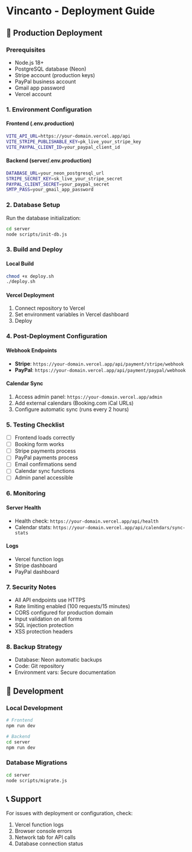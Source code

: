# Vincanto - Deployment Guide

## 🚀 Production Deployment

### Prerequisites
- Node.js 18+
- PostgreSQL database (Neon)
- Stripe account (production keys)
- PayPal business account
- Gmail app password
- Vercel account

### 1. Environment Configuration

#### Frontend (.env.production)
```bash
VITE_API_URL=https://your-domain.vercel.app/api
VITE_STRIPE_PUBLISHABLE_KEY=pk_live_your_stripe_key
VITE_PAYPAL_CLIENT_ID=your_paypal_client_id
```

#### Backend (server/.env.production)
```bash
DATABASE_URL=your_neon_postgresql_url
STRIPE_SECRET_KEY=sk_live_your_stripe_secret
PAYPAL_CLIENT_SECRET=your_paypal_secret
SMTP_PASS=your_gmail_app_password
```

### 2. Database Setup

Run the database initialization:
```bash
cd server
node scripts/init-db.js
```

### 3. Build and Deploy

#### Local Build
```bash
chmod +x deploy.sh
./deploy.sh
```

#### Vercel Deployment
1. Connect repository to Vercel
2. Set environment variables in Vercel dashboard
3. Deploy

### 4. Post-Deployment Configuration

#### Webhook Endpoints
- **Stripe**: `https://your-domain.vercel.app/api/payment/stripe/webhook`
- **PayPal**: `https://your-domain.vercel.app/api/payment/paypal/webhook`

#### Calendar Sync
1. Access admin panel: `https://your-domain.vercel.app/admin`
2. Add external calendars (Booking.com iCal URLs)
3. Configure automatic sync (runs every 2 hours)

### 5. Testing Checklist

- [ ] Frontend loads correctly
- [ ] Booking form works
- [ ] Stripe payments process
- [ ] PayPal payments process
- [ ] Email confirmations send
- [ ] Calendar sync functions
- [ ] Admin panel accessible

### 6. Monitoring

#### Server Health
- Health check: `https://your-domain.vercel.app/api/health`
- Calendar stats: `https://your-domain.vercel.app/api/calendars/sync-stats`

#### Logs
- Vercel function logs
- Stripe dashboard
- PayPal dashboard

### 7. Security Notes

- All API endpoints use HTTPS
- Rate limiting enabled (100 requests/15 minutes)
- CORS configured for production domain
- Input validation on all forms
- SQL injection protection
- XSS protection headers

### 8. Backup Strategy

- Database: Neon automatic backups
- Code: Git repository
- Environment vars: Secure documentation

## 🔧 Development

### Local Development
```bash
# Frontend
npm run dev

# Backend
cd server
npm run dev
```

### Database Migrations
```bash
cd server
node scripts/migrate.js
```

## 📞 Support

For issues with deployment or configuration, check:
1. Vercel function logs
2. Browser console errors
3. Network tab for API calls
4. Database connection status